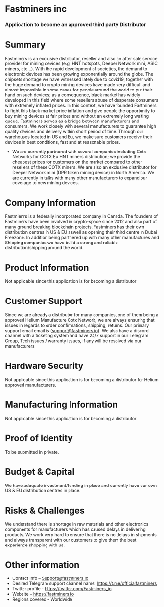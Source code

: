 # Fastminers inc 

### Application to become an approved third party Distributor 

# Summary 
Fastminers is an exclusive distributor, reseller and also an after sale service provider for mining devices (e.g. HNT hotspots, Deeper Network mini, ASIC miners, etc…). With the rapid development of societies, the demand to electronic devices has been growing exponentially around the globe. The chipsets shortage we have witnessed lately due to covid19, together with the huge demand to crypto mining devices have made very difficult and almost impossible in some cases for people around the world to put their hand on such devices; as a consequence, black market has widely developed in this field where some resellers abuse of desperate consumers with extremely inflated prices. In this context, we have founded Fastminers to fight this black market price inflation and give people the opportunity to buy mining devices at fair prices and without an extremely long waiting queue. Fastminers serves as a bridge between manufacturers and consumers. We work closely with several manufacturers to guarantee high quality devices and delivery within short period of time. Through our warehouses located in US and Eu, we make sure customers receive their devices in best conditions, fast and at reasonable prices. 

* We are currently partnered with several companies including Cotx Networks for COTX Eu HNT miners distribution; we provide the cheapest prices for customers on the market compared to other resellers of these COTX miners. We are also an exclusive distributor for Deeper Network mini (DPR token mining device) in North America. We are currently in talks with many other manufacturers to expand our coverage to new mining devices.


# Company Information
Fastmienrs is a federally incorporated company in Canada. The founders of Fastminers have been involved in crypto-space since 2012 and also part of many ground breaking blockchain projects. Fastminers has their own distribution centres in US & EU aswell as opening their third centre in Dubai Freezone. In addition being partnered up with many other manufactures and Shipping companies we have build a strong and reliable distribution/shipping around the world.


# Product Information
Not applicable since this application is for becoming a distributor


# Customer Support
Since we are already a distributor for many companies, one of them being a approved Helium Manufacture Cotx Network, we are always ensuring that issues in regards to order confirmations, shipping, returns. Our primary support email email is (support@fastminers.io). We also have a discord channel with a ticketing system and have 24/7 support in our Telegram Group, Tech issues / warranty issues, if any will be resolved via our manufacturers

# Hardware Security
Not applicable since this application is for becoming a distributor for Helium approved manufacturers.

# Manufacturing Information
Not applicable since this application is for becoming a distributor

# Proof of Identity
To be submitted in private.

# Budget & Capital
We have adequate investment/funding in place and currently have our own US & EU distribution centres in place. 

# Risks & Challenges
We understand there is shortage in raw materials and other electronics components for manufacturers which has caused delays in delivering products. We work very hard to ensure that there is no delays in shipments and always transparent with our customers to give them the best experience shopping with us.

# Other information
* Contact Info – Support@fastminers.io
* Desired Telegram support channel name: https://t.me/officialfastminers
* Twitter profile - https://twitter.com/Fastminers_io
* Website – https://fastminers.io
* Regions covered - Worldwide 
